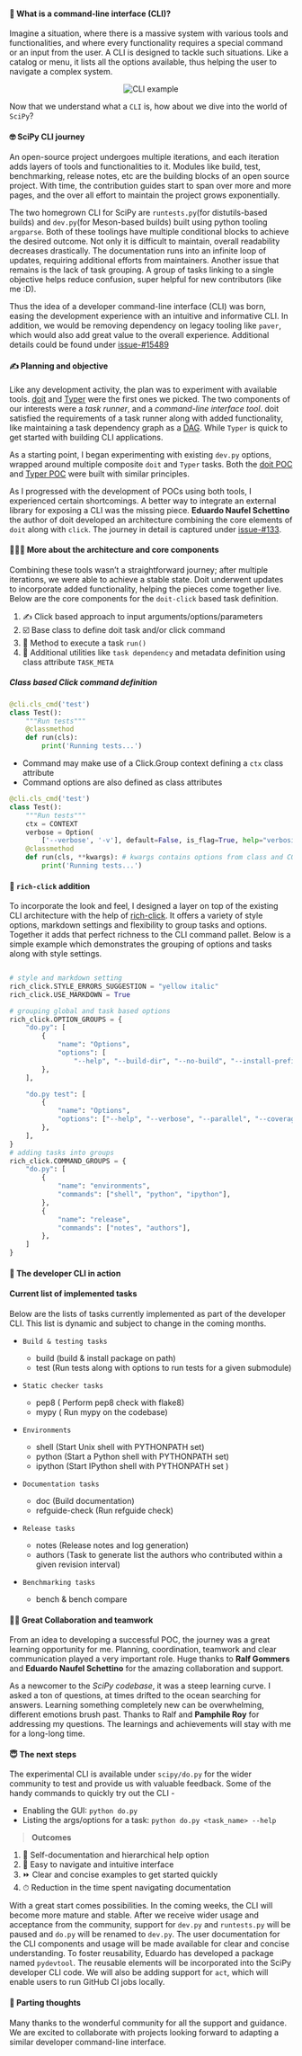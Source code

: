 <!--
.. title: The evolution of the SciPy developer CLI
.. slug: the-evolution-of-the-scipy-developer-cli
.. date: 2022-05-03 8:00:00 UTC+05:30
.. author: Sayantika Banik
.. tags: CLI, SciPy, doit, Typer, Rich, Click
.. category:
.. link:
.. description:
.. type: text
.. previewimage:
-->

#### 🤔 What is a command-line interface (CLI)?

Imagine a situation, where there is a massive system with various tools and functionalities, and where every functionality requires a special command or an input from the user. A CLI is designed to tackle such situations. Like a catalog or menu, it lists all the options available, thus helping the user to navigate a complex system.

<p align="center">
  <img alt="CLI example" src="https://user-images.githubusercontent.com/17350312/166633508-a2795c44-30bc-4a5b-8043-65beab71d31f.png" />
</p>

Now that we understand what a `CLI` is, how about we dive into the world of `SciPy`?

<!-- TEASER_END -->

#### 🤓 SciPy CLI journey

An open-source project undergoes multiple iterations, and each iteration adds layers of tools and functionalities to it. Modules like build, test, benchmarking, release notes, etc are the building blocks of an open source project. With time, the contribution guides start to span over more and more pages, and the over all effort to maintain the project grows exponentially.

The two homegrown CLI for SciPy are `runtests.py`(for distutils-based builds) and `dev.py`(for Meson-based builds) built using python tooling `argparse`.
Both of these toolings have multiple conditional blocks to achieve the desired outcome. Not only it is difficult to maintain, overall readability decreases drastically. The documentation runs into an infinite loop of updates, requiring additional efforts from maintainers. Another issue that remains is the lack of task grouping. A group of tasks linking to a single objective helps reduce confusion, super helpful for new contributors (like me :D).

Thus the idea of a developer command-line interface (CLI) was born, easing the development experience with an intuitive and informative CLI. In addition, we would be removing dependency on legacy tooling like `paver`, which would also add great value to the overall experience. Additional details could be found under [issue-#15489](https://github.com/scipy/scipy/issues/15489)

#### ✍️ Planning and objective
Like any development activity, the plan was to experiment with available tools. [doit](https://pydoit.org/) and [Typer](https://typer.tiangolo.com/) were the first ones we picked. The two components of our interests were a *task runner*, and a *command-line interface tool*. doit satisfied the requirements of a task runner along with added functionality, like maintaining a task dependency graph as a [DAG](https://hazelcast.com/glossary/directed-acyclic-graph/). While `Typer` is quick to get started with building CLI applications.

As a starting point, I began experimenting with existing `dev.py` options, wrapped around multiple composite `doit` and `Typer` tasks. Both the [doit POC](https://github.com/sayantikabanik/scipy/blob/cli_poc/dodo.py) and [Typer POC](https://github.com/sayantikabanik/scipy/blob/cli_poc/cli.py) were built with similar principles.

As I progressed with the development of POCs using both tools, I experienced certain shortcomings. A better way to integrate an external library for exposing a CLI was the missing piece. **Eduardo Naufel Schettino** the author of doit developed an architecture combining the core elements of `doit` along with `click`. The journey in detail is captured under [issue-#133](https://github.com/rgommers/scipy/issues/133).

#### 💁🏽‍♀️ More about the architecture and core components

Combining these tools wasn’t a straightforward journey; after multiple iterations, we were able to achieve a stable state. Doit underwent updates to incorporate added functionality, helping the pieces come together live. Below are the core components for the `doit-click` based task definition.

1. ✍️ Click based approach to input arguments/options/parameters
2. ☑️ Base class to define doit task and/or click command
3. 🏃 Method to execute a task `run()`
4. 🌟 Additional utilities like `task dependency` and metadata definition using class attribute `TASK_META`

##### Class based Click command definition
```python
@cli.cls_cmd('test')
class Test():
    """Run tests"""
    @classmethod
    def run(cls):
        print('Running tests...')
```
- Command may make use of a Click.Group context defining a `ctx` class attribute
- Command options are also defined as class attributes
```python
@cli.cls_cmd('test')
class Test():
    """Run tests"""
    ctx = CONTEXT
    verbose = Option(
        ['--verbose', '-v'], default=False, is_flag=True, help="verbosity")
    @classmethod
    def run(cls, **kwargs): # kwargs contains options from class and CONTEXT
        print('Running tests...')
```

#### 🎨 `rich-click` addition

To incorporate the look and feel, I designed a layer on top of the existing CLI architecture with the help of [rich-click](https://pypi.org/project/rich-click/).
It offers a variety of style options, markdown settings and flexibility to group tasks and options. Together it adds that perfect richness to the CLI command pallet.
Below is a simple example which demonstrates the grouping of options and tasks along with style settings.
```python

# style and markdown setting
rich_click.STYLE_ERRORS_SUGGESTION = "yellow italic"
rich_click.USE_MARKDOWN = True

# grouping global and task based options
rich_click.OPTION_GROUPS = {
    "do.py": [
        {
            "name": "Options",
            "options": [
                "--help", "--build-dir", "--no-build", "--install-prefix"],
        },
    ],

    "do.py test": [
        {
            "name": "Options",
            "options": ["--help", "--verbose", "--parallel", "--coverage"],
        },
    ],
}
# adding tasks into groups
rich_click.COMMAND_GROUPS = {
    "do.py": [
        {
            "name": "environments",
            "commands": ["shell", "python", "ipython"],
        },
        {
            "name": "release",
            "commands": ["notes", "authors"],
        },
    ]
}
```

#### 🎥 The developer CLI in action

<script id="asciicast-U9l9VvklvEjXdEi1xYS4A7u5M" src="https://asciinema.org/a/U9l9VvklvEjXdEi1xYS4A7u5M.js" async></script>

#### Current list of implemented tasks
Below are the lists of tasks currently implemented as part of the developer CLI. This list is dynamic and subject to change in the coming months.

* `Build & testing tasks`
     - build (build & install package on path)
     - test (Run tests along with options to run tests for a given submodule)
* `Static checker tasks`
     - pep8 ( Perform pep8 check with flake8)
     - mypy ( Run mypy on the codebase)
* `Environments`
     - shell (Start Unix shell with PYTHONPATH set)
     - python (Start a Python shell with PYTHONPATH set)
     - ipython (Start IPython shell with PYTHONPATH set )
* `Documentation tasks`
     - doc (Build documentation)
     - refguide-check  (Run refguide check)

* `Release tasks`
    -  notes   (Release notes and log generation)
    -  authors  (Task to generate list the authors who contributed within a given revision interval)
* `Benchmarking tasks`
    - bench & bench compare

#### 👏🏽 Great Collaboration and teamwork

From an idea to developing a successful POC, the journey was a great learning opportunity for me. Planning, coordination, teamwork and clear communication played a very important role. Huge thanks to **Ralf Gommers** and **Eduardo Naufel Schettino** for the amazing collaboration and support.

As a newcomer to the *SciPy codebase*, it was a steep learning curve. I asked a ton of questions, at times drifted to the ocean searching for answers. Learning something completely new can be overwhelming, different emotions brush past. Thanks to Ralf and **Pamphile Roy** for addressing my questions. The learnings and achievements will stay with me for a long-long time.

#### 😇 The next steps

The experimental CLI is available under `scipy/do.py` for the wider community to test and provide us with valuable feedback.
Some of the handy commands to quickly try out the CLI -
- Enabling the GUI: `python do.py`
- Listing the args/options for a task: `python do.py <task_name> --help`

> **Outcomes**

1. 📜 Self-documentation and hierarchical help option
2. 🧭 Easy to navigate and intuitive interface
3. ⏩ Clear and concise examples to get started quickly
4. ⏱ Reduction in the time spent navigating documentation

With a great start comes possibilities. In the coming weeks, the CLI will become more mature and stable. After we receive wider usage and acceptance from the community, support for `dev.py` and `runtests.py` will be paused and `do.py` will be renamed to `dev.py`. The user documentation for the CLI components and usage will be made available for clear and concise understanding.
To foster reusability, Eduardo has developed a package named `pydevtool`. The reusable elements will be incorporated into the SciPy developer CLI code. We will also be adding support for `act`, which will enable users to run GitHub CI jobs locally.

#### 🙂 Parting thoughts

Many thanks to the wonderful community for all the support and guidance.
We are excited to collaborate with projects looking forward to adapting a similar developer command-line interface.
